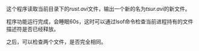 这个程序读取当前目录下的*rust.avi*文件，输出一个新的名为*tsur.avi*的新文件。

程序功能运行完成，会睡眠60s，这时可以通过lsof命令检查当前进程持有的文件描述符是否已经释放。

之后，可以检查两个文件，是否完全相同。
